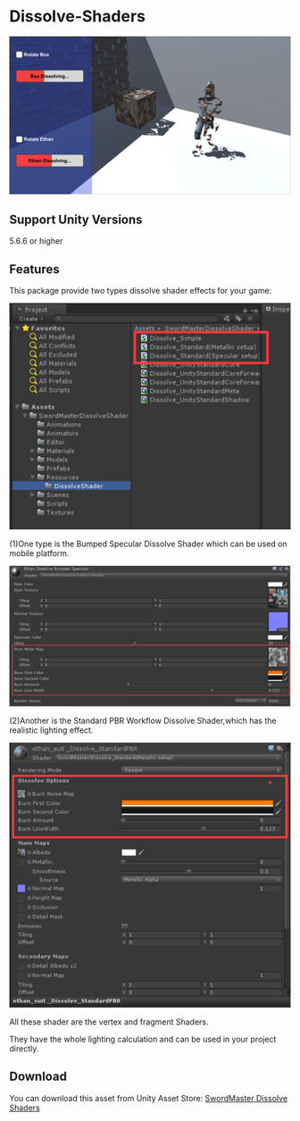 # Dissolve-Shaders
![image](https://github.com/swordmaster003/Dissolve-Shaders/blob/master/Screenshots/Cover.png)

## Support Unity Versions

5.6.6 or higher

## Features

This package provide two types dissolve shader effects for your game:

![image](https://github.com/swordmaster003/Dissolve-Shaders/blob/master/Screenshots/3.png)

(1)One type is the Bumped Specular Dissolve Shader which can be used on mobile platform.

![image](https://github.com/swordmaster003/Dissolve-Shaders/blob/master/Screenshots/1.png)

(2)Another is the Standard PBR Workflow Dissolve Shader,which has the realistic lighting effect.

![image](https://github.com/swordmaster003/Dissolve-Shaders/blob/master/Screenshots/2.png)

All these shader are the vertex and fragment Shaders.

They have the whole lighting calculation and can be used in your project directly.

## Download

You can download this asset from Unity Asset Store:
[SwordMaster Dissolve Shaders](https://assetstore.unity.com/packages/vfx/shaders/swordmaster-dissolve-shader-100107)
